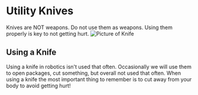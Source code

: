 # Utility Knives
Knives are NOT weapons. Do not use them as weapons. Using them properly is key to not getting hurt.
![Picture of Knife](https://cdn.discordapp.com/attachments/898001388288741426/1145619614844330034/09560016.png)
## Using a Knife
Using a knife in robotics isn't used that often. Occasionally we will use them to open packages, cut something, but overall not used that often. When using a knife the most important thing to remember is to cut away from your body to avoid getting hurt!